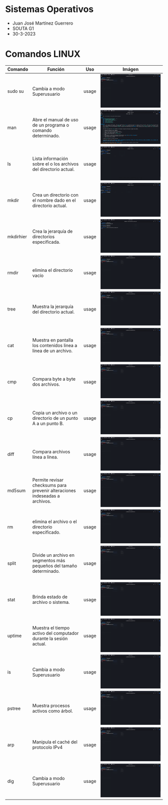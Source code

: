 # Sistemas Operativos
- Juan José Martínez Guerrero
- SOUTA G1
- 30-3-2023

# Comandos LINUX

| Comando | Función  | Uso  | Imágen |
| ------- | --- | --- | --- |
| sudo su | Cambia a modo Superusuario | usage | ![1](./Screenshots/1.png) |
| man | Abre el manual de uso de un programa o comando determinado. | usage | ![1](./Screenshots/2.png) |
| ls | Lista información sobre el o los archivos del directorio actual. | usage | ![1](./Screenshots/3.png) |
| mkdir | Crea un directorio con el nombre dado en el directorio actual. | usage | ![1](./Screenshots/4.png) |
| mkdirhier | Crea la jerarquía de directorios especificada. | usage | ![1](./Screenshots/5.png) |
| rmdir | elimina el directorio vacío | usage | ![1](./Screenshots/1.png) |
| tree | Muestra la jerarquía del directorio actual. | usage | ![1](./Screenshots/1.png) |
| cat | Muestra en pantalla los contenidos linea a linea de un archivo. | usage | ![1](./Screenshots/1.png) |
| cmp | Compara byte a byte dos archivos. | usage | ![1](./Screenshots/1.png) |
| cp | Copia un archivo o un directorio de un punto A a un punto B. | usage | ![1](./Screenshots/1.png) |
| diff | Compara archivos línea a línea. | usage | ![1](./Screenshots/1.png) |
| md5sum | Permite revisar checksums para prevenir alteraciones indeseadas a archivos. | usage | ![1](./Screenshots/1.png) |
| rm | elimina el archivo o el directorio especificado. | usage | ![1](./Screenshots/1.png) |
| split | Divide un archivo en segmentos más pequeños del tamaño determinado. | usage | ![1](./Screenshots/1.png) |
| stat | Brinda estado de archivo o sistema. | usage | ![1](./Screenshots/1.png) |
| uptime | Muestra el tiempo activo del computador durante la sesión actual. | usage | ![1](./Screenshots/1.png) |
| is | Cambia a modo Superusuario | usage | ![1](./Screenshots/1.png) |
| pstree | Muestra procesos activos como árbol. | usage | ![1](./Screenshots/1.png) |
| arp | Manipula el caché del protocolo IPv4 | usage | ![1](./Screenshots/1.png) |
| dig | Cambia a modo Superusuario | usage | ![1](./Screenshots/1.png) |
